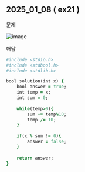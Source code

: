 ## 2025_01_08 ( ex21 )

문제 <br>

![image](https://github.com/user-attachments/assets/c20b7983-13e0-4731-82aa-7a7a3790b07a)
 <br>

해답 <br>

```ruby
#include <stdio.h>
#include <stdbool.h>
#include <stdlib.h>

bool solution(int x) {
    bool answer = true;
    int temp = x;
    int sum = 0;
    
    while(temp>0){
        sum += temp%10;
        temp /= 10;
    }
    
    if(x % sum != 0){
        answer = false;
    }
    
    return answer;
}
```
